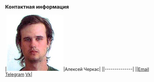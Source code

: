 ### Контактная информация
|![My photo](./f13135c9fed8bacf7d666f59f4bf28e85cb9e5ec_full.jpg)|Алексей Черкас|
||--------------|
||[Email](Aleksey.cherkas99@gmail.com) [Telegram](https://t.me/GenryMilligan) [Vk](https://vk.com/aleksey_poster)|

